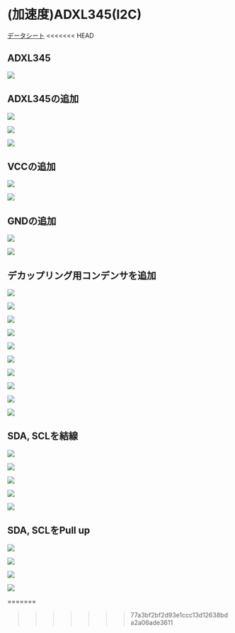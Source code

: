 # (加速度)ADXL345(I2C)

[データシート](http://www.analog.com/media/jp/technical-documentation/data-sheets/ADXL345_jp.pdf)
<<<<<<< HEAD

## ADXL345

![](img/lab02/adxl345_001.png)

## ADXL345の追加

![](img/lab02/adxl345_002.png)

![](img/lab02/adxl345_003.png)

![](img/lab02/adxl345_004.png)

## VCCの追加

![](img/lab02/adxl345_005.png)

![](img/lab02/adxl345_006.png)

## GNDの追加

![](img/lab02/adxl345_007.png)

![](img/lab02/adxl345_008.png)

## デカップリング用コンデンサを追加

![](img/lab02/adxl345_009.png)

![](img/lab02/adxl345_010.png)

![](img/lab02/adxl345_011.png)

![](img/lab02/adxl345_012.png)

![](img/lab02/adxl345_013.png)

![](img/lab02/adxl345_014.png)

![](img/lab02/adxl345_015.png)

![](img/lab02/adxl345_016.png)

![](img/lab02/adxl345_017.png)

![](img/lab02/adxl345_018.png)

## SDA, SCLを結線

![](img/lab02/adxl345_019.png)

![](img/lab02/adxl345_020.png)

![](img/lab02/adxl345_021.png)

![](img/lab02/adxl345_022.png)

![](img/lab02/adxl345_023.png)

## SDA, SCLをPull up

![](img/lab02/adxl345_024.png)

![](img/lab02/adxl345_025.png)

![](img/lab02/adxl345_026.png)

![](img/lab02/adxl345_027.png)


=======
>>>>>>> 77a3bf2bf2d93e1ccc13d12638bda2a06ade3611
